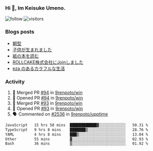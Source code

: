 ### Hi 👋, Im Keisuke Umeno.

<!--
**9renpoto/9renpoto** is a ✨ _special_ ✨ repository because its `README.md` (this file) appears on your GitHub profile.

Here are some ideas to get you started:

- 🔭 I’m currently working on ...
- 🌱 I’m currently learning ...
- 👯 I’m looking to collaborate on ...
- 🤔 I’m looking for help with ...
- 💬 Ask me about ...
- 📫 How to reach me: ...
- 😄 Pronouns: ...
- ⚡ Fun fact: ...
-->

![follow](https://img.shields.io/github/followers/9renpoto?label=Follow&style=social)
![visitors](https://komarev.com/ghpvc/?username=9renpoto&label=Profile%20views&color=0e75b6&style=flat)

### Blogs posts

<!-- BLOG-POST-LIST:START -->
- [朝型](https://9renpoto.win/entry/2024/05/29/im-an-early)
- [子供が生まれました](https://9renpoto.win/entry/2024/04/18/hello-world)
- [紙の本を読む](https://9renpoto.win/entry/2024/02/25/reading-papar-book)
- [ROLLCAKE株式会社にJoinしました](https://9renpoto.win/entry/2024/02/11/join)
- [eza のあるカラフルな生活](https://9renpoto.win/entry/2024/02/01/eza)
<!-- BLOG-POST-LIST:END -->

### Activity

<!--START_SECTION:activity-->
1. 🎉 Merged PR [#94](https://github.com/9renpoto/win/pull/94) in [9renpoto/win](https://github.com/9renpoto/win)
2. 💪 Opened PR [#94](https://github.com/9renpoto/win/pull/94) in [9renpoto/win](https://github.com/9renpoto/win)
3. 🎉 Merged PR [#93](https://github.com/9renpoto/win/pull/93) in [9renpoto/win](https://github.com/9renpoto/win)
4. 💪 Opened PR [#93](https://github.com/9renpoto/win/pull/93) in [9renpoto/win](https://github.com/9renpoto/win)
5. 🗣 Commented on [#2536](https://github.com/9renpoto/upptime/issues/2536#issuecomment-2222253295) in [9renpoto/upptime](https://github.com/9renpoto/upptime)
<!--END_SECTION:activity-->

<!--START_SECTION:waka-->

```txt
JavaScript   15 hrs 58 mins  ████████████▓░░░░░░░░░░░░   50.31 %
TypeScript   9 hrs 8 mins    ███████▒░░░░░░░░░░░░░░░░░   28.76 %
YAML         4 hrs 8 mins    ███▒░░░░░░░░░░░░░░░░░░░░░   13.04 %
Other        55 mins         ▓░░░░░░░░░░░░░░░░░░░░░░░░   02.93 %
Bash         36 mins         ▒░░░░░░░░░░░░░░░░░░░░░░░░   01.92 %
```

<!--END_SECTION:waka-->
